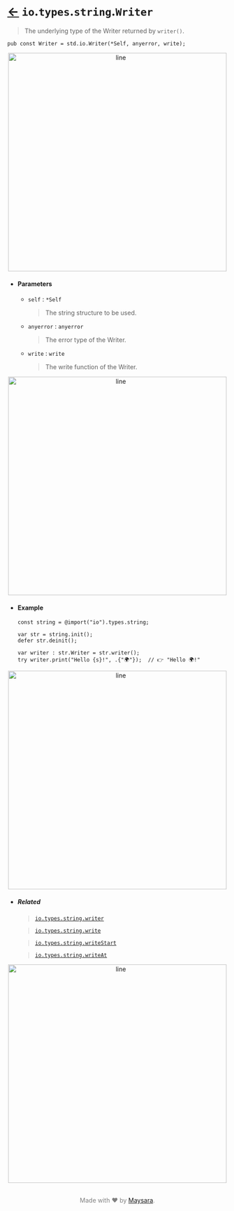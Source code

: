 # [←](../readme.md) `io`.`types`.`string`.`Writer`

> The underlying type of the Writer returned by `writer()`.

```zig
pub const Writer = std.io.Writer(*Self, anyerror, write);
```


<div align="center">
<img src="https://raw.githubusercontent.com/Super-ZIG/io/refs/heads/main/docs/dist/img/md/line.png" alt="line" style="width:500px;"/>
</div>

- #### Parameters

    - `self` : `*Self`

        > The string structure to be used.
    - `anyerror` : `anyerror`

        > The error type of the Writer.

    - `write` : `write`

        > The write function of the Writer.

<div align="center">
<img src="https://raw.githubusercontent.com/Super-ZIG/io/refs/heads/main/docs/dist/img/md/line.png" alt="line" style="width:500px;"/>
</div>

- #### Example

    ```zig
    const string = @import("io").types.string;
    ```

    ```zig
    var str = string.init();
    defer str.deinit();

    var writer : str.Writer = str.writer();
    try writer.print("Hello {s}!", .{"🌍"});  // 👉 "Hello 🌍!"
    ```

<div align="center">
<img src="https://raw.githubusercontent.com/Super-ZIG/io/refs/heads/main/docs/dist/img/md/line.png" alt="line" style="width:500px;"/>
</div>

- ##### Related

    > [`io.types.string.writer`](./writer.md)

    > [`io.types.string.write`](./write.md)

    > [`io.types.string.writeStart`](./writeStart.md)

    > [`io.types.string.writeAt`](./writeAt.md)


<div align="center">
<img src="https://raw.githubusercontent.com/Super-ZIG/io/refs/heads/main/docs/dist/img/md/line.png" alt="line" style="width:500px;"/>
</div>

<p align="center" style="color:grey;"><br />Made with ❤️ by <a href="http://github.com/maysara-elshewehy" target="blank">Maysara</a>.</p>